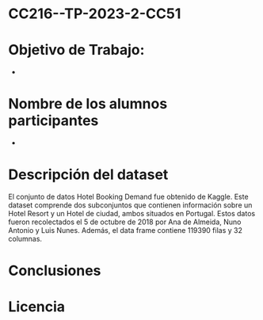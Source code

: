 # CC216--TP-2023-2-CC51
# Objetivo de Trabajo:
-
# Nombre de los alumnos participantes
-
# Descripción del dataset
El conjunto de datos Hotel Booking Demand fue obtenido de Kaggle. Este dataset comprende dos subconjuntos que contienen información sobre un Hotel Resort y un Hotel de ciudad, ambos situados en Portugal. Estos datos fueron recolectados el 5 de octubre de 2018 por Ana de Almeida, Nuno Antonio y Luis Nunes. Además, el data frame contiene 119390 filas y 32 columnas.

# Conclusiones

# Licencia

